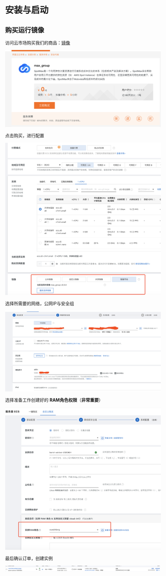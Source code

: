 # 安装与启动

## 购买运行镜像

访问云市场购买我们的商品：[镜像](https://market.aliyun.com/products/52732002/cmjj00040459.html)

![](../../.gitbook/assets/image%20%28125%29.png)

点击购买，进行配置

![](../../.gitbook/assets/image%20%28130%29.png)

选择所需要的网络，公网IP与安全组

![](../../.gitbook/assets/image%20%28128%29.png)

选择准备工作创建好的 **RAM角色权限**（**非常重要**）

![](../../.gitbook/assets/image%20%28129%29.png)

最后确认订单，创建实例

![](../../.gitbook/assets/image%20%28127%29.png)

